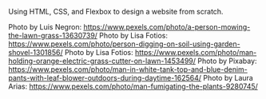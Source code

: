 Using HTML, CSS, and Flexbox to design a website from scratch.

Photo by Luis Negron: https://www.pexels.com/photo/a-person-mowing-the-lawn-grass-13630739/
Photo by Lisa Fotios: https://www.pexels.com/photo/person-digging-on-soil-using-garden-shovel-1301856/
Photo by Lisa Fotios: https://www.pexels.com/photo/man-holding-orange-electric-grass-cutter-on-lawn-1453499/
Photo by Pixabay: https://www.pexels.com/photo/man-in-white-tank-top-and-blue-denim-pants-with-leaf-blower-outdoors-during-daytime-162564/
Photo by Laura Arias: https://www.pexels.com/photo/man-fumigating-the-plants-9280745/